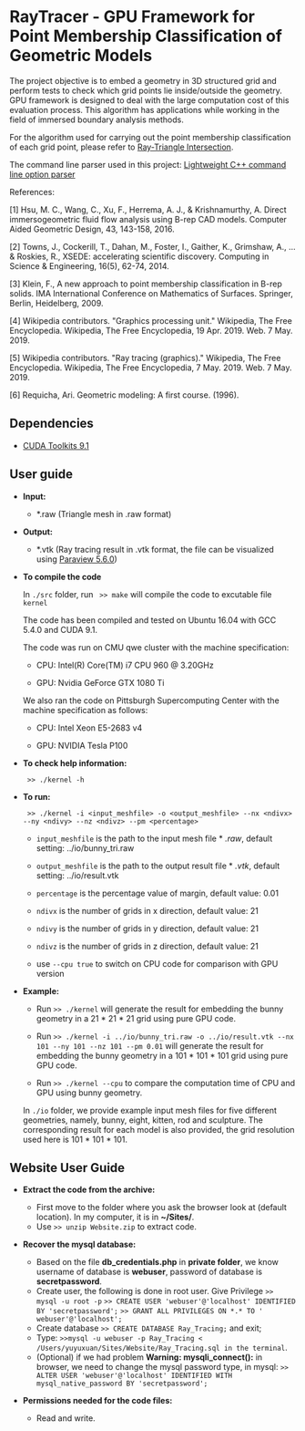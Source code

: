 # RayTracer - GPU Framework for Point Membership Classification of Geometric Models
The project objective is to embed a geometry in 3D structured grid and perform tests to check which grid points lie inside/outside the geometry. GPU framework is designed to deal with the large computation cost of this evaluation process. This algorithm has applications while working in the field of immersed boundary analysis methods.

For the algorithm used for carrying out the point membership classification of each grid point, please refer to [Ray-Triangle Intersection](https://www.scratchapixel.com/lessons/3d-basic-rendering/ray-tracing-rendering-a-triangle/ray-triangle-intersection-geometric-solution).

The command line parser used in this project: [Lightweight C++ command line option parser](https://github.com/jarro2783/cxxopts)

References:

[1] Hsu, M. C., Wang, C., Xu, F., Herrema, A. J., & Krishnamurthy, A. Direct immersogeometric fluid flow analysis using B-rep CAD models. Computer Aided Geometric Design, 43, 143-158, 2016.

[2] Towns, J., Cockerill, T., Dahan, M., Foster, I., Gaither, K., Grimshaw, A., ... & Roskies, R., XSEDE: accelerating scientific discovery. Computing in Science & Engineering, 16(5), 62-74, 2014.

[3]  Klein, F., A new approach to point membership classification in B-rep solids. IMA International Conference on Mathematics of Surfaces. Springer, Berlin, Heidelberg, 2009.

[4]  Wikipedia contributors. "Graphics processing unit." Wikipedia, The Free Encyclopedia. Wikipedia, The Free Encyclopedia, 19 Apr. 2019. Web. 7 May. 2019.

[5]  Wikipedia contributors. "Ray tracing (graphics)." Wikipedia, The Free Encyclopedia. Wikipedia, The Free Encyclopedia, 7 May. 2019. Web. 7 May. 2019.

[6] Requicha, Ari. Geometric modeling: A first course. (1996).

## Dependencies
* [CUDA Toolkits 9.1](https://developer.nvidia.com/accelerated-computing-toolkit)

## User guide

* **Input:**

    * *.raw (Triangle mesh in .raw format)

* **Output:**

    * *.vtk (Ray tracing result in .vtk format, the file can be visualized using [Paraview 5.6.0](https://www.paraview.org/))

* **To compile the code**

    In `./src` folder, run ` >> make` will compile the code to excutable file `kernel`

    The code has been compiled and tested on Ubuntu 16.04 with GCC 5.4.0 and CUDA 9.1.

    The code was run on CMU qwe cluster with the machine specification:

    * CPU: Intel(R) Core(TM) i7 CPU 960  @ 3.20GHz

    * GPU: Nvidia GeForce GTX 1080 Ti

    We also ran the code on Pittsburgh Supercomputing Center with the machine specification as follows:

    * CPU: Intel Xeon E5-2683 v4

    * GPU: NVIDIA Tesla P100

* **To check help information:**

   ` >> ./kernel -h`

* **To run:**

   ` >> ./kernel -i <input_meshfile> -o <output_meshfile> --nx <ndivx> --ny <ndivy> --nz <ndivz> --pm <percentage>`

   * `input_meshfile` is the path to the input mesh file * *.raw*, default setting: ../io/bunny_tri.raw

   * `output_meshfile` is the path to the output result file * *.vtk*, default setting: ../io/result.vtk

   * `percentage` is the percentage value of margin, default value: 0.01

   * `ndivx` is the number of grids in x direction, default value: 21

   * `ndivy` is the number of grids in y direction, default value: 21

   * `ndivz` is the number of grids in z direction, default value: 21

   * use `--cpu true` to switch on CPU code for comparison with GPU version

 * **Example:**

   * Run `>> ./kernel` will generate the result for embedding the bunny geometry in a 21 * 21 * 21 grid using pure GPU code.

   * Run `>> ./kernel -i ../io/bunny_tri.raw -o ../io/result.vtk --nx 101 --ny 101 --nz 101 --pm 0.01` will generate the result for embedding the bunny geometry in a 101 * 101 * 101 grid using pure GPU code.

   * Run `>> ./kernel --cpu` to compare the computation time of CPU and GPU using bunny geometry.



   In `./io` folder, we provide example input mesh files for five different geometries, namely, bunny, eight, kitten, rod and sculpture. The corresponding result for each model is also provided, the grid resolution used here is 101 * 101 * 101.


## Website User Guide

* **Extract the code from the archive:**
     * First move to the folder where you ask the browser look at (default location). In my computer, it is in **~/Sites/**.
     * Use `>> unzip Website.zip` to extract code.
* **Recover the mysql database:**
     * Based on the file **db_credentials.php** in **private folder**, we know username of database is **webuser**, password of database is **secretpassword**.
     * Create user, the following is done in root user. Give Privilege
       `>> mysql -u root -p`
       `>> CREATE USER 'webuser'@'localhost' IDENTIFIED BY 'secretpassword';`
       `>> GRANT ALL PRIVILEGES ON *.* TO ' webuser'@'localhost';`
     * Create database `>> CREATE DATABASE Ray_Tracing;` and exit;
     * Type: `>>mysql -u webuser -p Ray_Tracing < /Users/yuyuxuan/Sites/Website/Ray_Tracing.sql in the terminal`.
     * (Optional) if we had problem **Warning: mysqli_connect():** in browser, we need to change the mysql password type, in mysql: `>> ALTER USER 'webuser'@'localhost' IDENTIFIED WITH mysql_native_password BY 'secretpassword';`

* **Permissions needed for the code files:**

    * Read and write.
